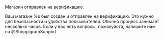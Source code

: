 Магазин отправлен на верификацию.

Ваш магазин %s был создан и отправлен на верификацию. 
Это нужно для безопасности и удобства пользователей. Обычно процесс занимает несколько часов.
Если у вас есть вопросы, пожалуйста, напишите нам на @ShoppigramSupport.
